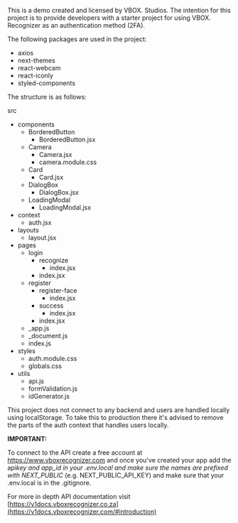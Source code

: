 This is a demo created and licensed by VBOX. Studios. The intention for this project is to provide developers with a starter project for using VBOX. Recognizer as an authentication method (2FA).

The following packages are used in the project:

- axios
- next-themes
- react-webcam
- react-iconly
- styled-components

The structure is as follows:

src

- components
  - BorderedButton
    - BorderedButton.jsx
  - Camera
    - Camera.jsx
    - camera.module.css
  - Card
    - Card.jsx
  - DialogBox
    - DialogBox.jsx
  - LoadingModal
    - LoadingModal.jsx
- context
  - auth.jsx
- layouts
  - layout.jsx
- pages
  - login
    - recognize
      - index.jsx
    - index.jsx
  - register
    - register-face
      - index.jsx
    - success
      - index.jsx
    - index.jsx
  - \_app.js
  - \_document.js
  - index.js
- styles
  - auth.module.css
  - globals.css
- utils
  - api.js
  - formValidation.js
  - idGenerator.js

This project does not connect to any backend and users are handled locally using localStorage. To take this to production there it's advised to remove the parts of the auth context that handles users locally.

**IMPORTANT:**

To connect to the API create a free account at https://www.vboxrecognizer.com and once you've created your app add the api*key and app_id in your .env.local and make sure the names are prefixed with NEXT_PUBLIC* (e.g. NEXT_PUBLIC_API_KEY) and make sure that your .env.local is in the .gitignore.

For more in depth API documentation visit [https://v1docs.vboxrecognizer.co.za](https://v1docs.vboxrecognizer.com/#introduction)
